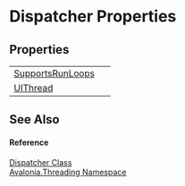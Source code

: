 # Dispatcher Properties




## Properties
<table>
<tr>
<td><a href="P_Avalonia_Threading_Dispatcher_SupportsRunLoops">SupportsRunLoops</a></td>
<td> </td>
</tr>
<tr>
<td><a href="P_Avalonia_Threading_Dispatcher_UIThread">UIThread</a></td>
<td> </td>
</tr>
</table>

## See Also


#### Reference
<a href="T_Avalonia_Threading_Dispatcher">Dispatcher Class</a>  
<a href="N_Avalonia_Threading">Avalonia.Threading Namespace</a>  

